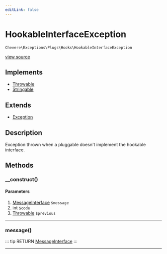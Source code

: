 ```yaml
---
editLink: false
---
```


# HookableInterfaceException

`Chevere\Exceptions\Plugs\Hooks\HookableInterfaceException`

[view source](https://github.com/chevere/chevere/blob/master/src/Chevere/Exceptions/Plugs/Hooks/HookableInterfaceException.php)

## Implements

- [Throwable](https://www.php.net/manual/class.throwable)
- [Stringable](https://www.php.net/manual/class.stringable)

## Extends

- [Exception](../../Core/Exception.md)

## Description

Exception thrown when a pluggable doesn't implement the hookable interface.

## Methods

### __construct()

#### Parameters

1. [MessageInterface](../../../Interfaces/Message/MessageInterface.md) `$message`
2. int `$code`
3. [Throwable](https://www.php.net/manual/class.throwable) `$previous`

---

### message()

::: tip RETURN
[MessageInterface](../../../Interfaces/Message/MessageInterface.md)
:::

---
